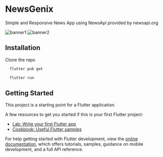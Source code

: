 # NewsGenix

Simple and Responsive News App using NewsApi provided by newsapi.org

![banner1](https://user-images.githubusercontent.com/96806599/214238276-86de74ca-da10-4f9f-8fec-684130579fa7.png)
![banner2](https://user-images.githubusercontent.com/96806599/214238363-586a8fe6-3f0d-42b6-836d-0e8c2646ed03.png)


## Installation

Clone the repo

```bash
  flutter pub get
```
```bash
  flutter run
```

## Getting Started

This project is a starting point for a Flutter application.

A few resources to get you started if this is your first Flutter project:

- [Lab: Write your first Flutter app](https://docs.flutter.dev/get-started/codelab)
- [Cookbook: Useful Flutter samples](https://docs.flutter.dev/cookbook)

For help getting started with Flutter development, view the
[online documentation](https://docs.flutter.dev/), which offers tutorials,
samples, guidance on mobile development, and a full API reference.